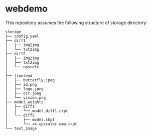 # webdemo


This repository assumes the following structure of storage directory:

```
storage
├── config.yaml
├── diff1
│   ├── img2img
│   └── txt2img
├── diff2
│   ├── img2img
│   ├── txt2img 
│   └── upscale
│ 
├── frontend
│   ├── butterfly.jpeg
│   ├── id.png
│   ├── logo.jpeg
│   ├── ocr.jpeg
│   └── vision.png
├── model_weights
│   ├── diff1
│   │   └── model_diff1.ckpt
│   └── diff2
│       ├── model.ckpt
│       └── x4-upscaler-ema.ckpt
└── test_image
```
